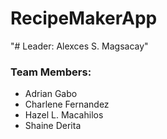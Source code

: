 # RecipeMakerApp
"# Leader: Alexces S. Magsacay"

### Team Members:
- Adrian Gabo
- Charlene Fernandez
- Hazel L. Macahilos
- Shaine Derita

